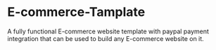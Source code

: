 # E-commerce-Tamplate
A fully functional E-commerce website template with paypal payment integration that can be used to build any E-commerce website on it.
